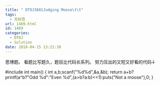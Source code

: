 ```yaml
---
title: " DTOJ3601Judging Moose\t\t"
tags:
  - 无标签
url: 1469.html
id: 1469
categories:
  - DTOJ
  - Solution
date: 2018-04-15 13:21:39
---
```


思博题。 看题比写题久，题目比代码长系列。 努力压出的又短又好看的代码↓

#include<cstdio>
int main()
{
    int a,b;scanf("%d%d",&a,&b);
    return a+b?printf(a^b?"Odd %d":"Even %d",(a>b?a:b)<<1):puts("Not a moose"),0;
}